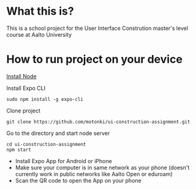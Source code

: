 # What this is?

This is a school project for the User Interface Constrution master's level course at Aalto University

# How to run project on your device

[Install Node](https://nodejs.org/en/download/)

Install Expo CLI
```
sudo npm install -g expo-cli
```

Clone project
```
git clone https://github.com/motonki/ui-construction-assignment.git
```


Go to the directory and start node server
```
cd ui-construction-assignment
npm start
```

- Install Expo App for Android or iPhone
- Make sure your computer is in same network as your phone (doesn't currently work in public networks like Aalto Open or eduroam)
- Scan the QR code to open the App on your phone